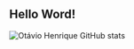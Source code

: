 ## Hello Word!

![Otávio Henrique GitHub stats](https://github-readme-stats.vercel.app/api?username=OtavioHenriqueSO&show_icons=true&theme=transparent)
